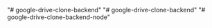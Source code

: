 "# google-drive-clone-backend" 
"# google-drive-clone-backend" 
"# google-drive-clone-backend-node" 
